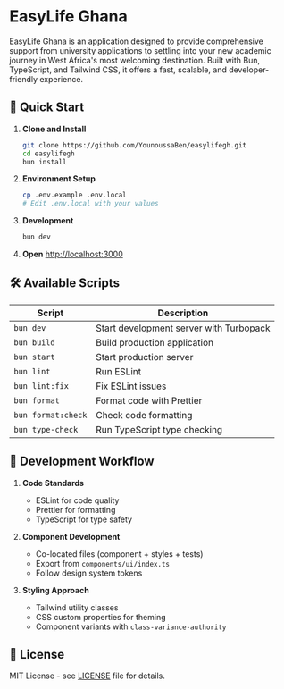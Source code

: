 # EasyLife Ghana

EasyLife Ghana is an application designed to provide comprehensive support from university applications to settling into your new academic journey in West Africa's most welcoming destination. Built with Bun, TypeScript, and Tailwind CSS, it offers a fast, scalable, and developer-friendly experience.

## 🚀 Quick Start

1. **Clone and Install**

   ```bash
   git clone https://github.com/YounoussaBen/easylifegh.git
   cd easylifegh
   bun install
   ```

2. **Environment Setup**

   ```bash
   cp .env.example .env.local
   # Edit .env.local with your values
   ```

3. **Development**

   ```bash
   bun dev
   ```

4. **Open** [http://localhost:3000](http://localhost:3000)

## 🛠️ Available Scripts

| Script             | Description                             |
| ------------------ | --------------------------------------- |
| `bun dev`          | Start development server with Turbopack |
| `bun build`        | Build production application            |
| `bun start`        | Start production server                 |
| `bun lint`         | Run ESLint                              |
| `bun lint:fix`     | Fix ESLint issues                       |
| `bun format`       | Format code with Prettier               |
| `bun format:check` | Check code formatting                   |
| `bun type-check`   | Run TypeScript type checking            |

## 🎯 Development Workflow

1. **Code Standards**
   - ESLint for code quality
   - Prettier for formatting
   - TypeScript for type safety

2. **Component Development**
   - Co-located files (component + styles + tests)
   - Export from `components/ui/index.ts`
   - Follow design system tokens

3. **Styling Approach**
   - Tailwind utility classes
   - CSS custom properties for theming
   - Component variants with `class-variance-authority`

## 📄 License

MIT License - see [LICENSE](LICENSE) file for details.
